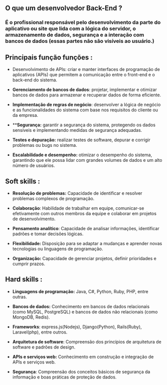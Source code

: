 ## O que um desenvolvedor Back-End ?

### É o profissional responsável pelo desenvolvimento da parte do aplicativo ou site que lida com a lógica do servidor, o armazenamento de dados, segurança e a interação com bancos de dados (essas partes não  são visíveis ao usuário.)
 ## Principais função funções :
- Desenvolvimento de APIs: criar e manter interfaces de programação de aplicativos (APIs) que permitem a comunicação entre o front-end e o back-end do sistema.

- **Gerenciamento de bancos de dados**: projetar, implementar e otimizar bancos de dados para armazenar e recuperar dados de forma eficiente.

- **Implementação de regras de negócio**: desenvolver a lógica de negócio e as funcionalidades do sistema com base nos requisitos do cliente ou da empresa.

- ****Segurança:** garantir a segurança do sistema, protegendo os dados sensíveis e implementando medidas de segurança adequadas.

- **Testes e depuração:** realizar testes de software, depurar e corrigir problemas ou bugs no sistema.

- **Escalabilidade e desempenho:** otimizar o desempenho do sistema, garantindo que ele possa lidar com grandes volumes de dados e um alto número de usuários.


## Soft skills :
- **Resolução de problemas:** Capacidade de identificar e resolver problemas complexos de programação.

- **Colaboração**: Habilidade de trabalhar em equipe, comunicar-se efetivamente com outros membros da equipe e colaborar em projetos de desenvolvimento.

- **Pensamento analítico**: Capacidade de analisar informações, identificar padrões e tomar decisões lógicas.

- **Flexibilidade:** Disposição para se adaptar a mudanças e aprender novas tecnologias ou linguagens de programação.

- **Organização:** Capacidade de gerenciar projetos, definir prioridades e cumprir prazos.


## Hard skills :
- **Linguagens de programação:**  Java, C#, Python, Ruby, PHP, entre outras.

- **Bancos de dados:** Conhecimento em bancos de dados relacionais (como MySQL, PostgreSQL) e bancos de dados não relacionais (como MongoDB, Redis).

- **Frameworks**:  express.js(Nodejs), Django(Python),  Rails(Ruby), Laravel(php), entre outros.

- **Arquitetura de software**: Compreensão dos princípios de arquitetura de software e padrões de design.

- **APIs e serviços web:** Conhecimento em construção e integração de APIs e serviços web.

- **Segurança**: Compreensão dos conceitos básicos de segurança da informação e boas práticas de proteção de dados.
